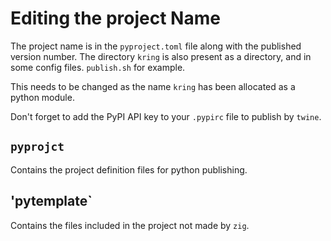 # Editing the project Name

The project name is in the `pyproject.toml` file along with the published version number.
The directory `kring` is also present as a directory, and in some config files. `publish.sh` for example.

This needs to be changed as the name `kring` has been allocated as a python module.

Don't forget to add the PyPI API key to your `.pypirc` file to publish by `twine`.

## `pyprojct`

Contains the project definition files for python publishing.

## 'pytemplate`

Contains the files included in the project not made by `zig`.


